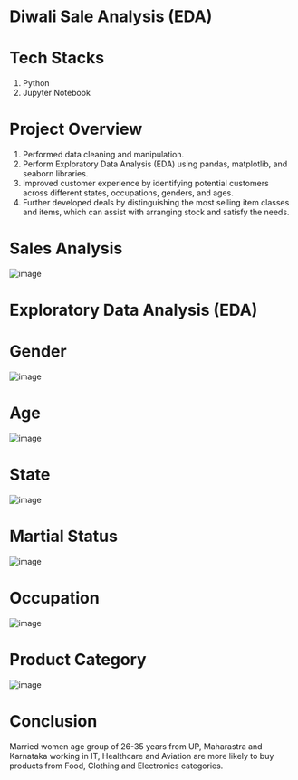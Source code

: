 # Diwali Sale Analysis (EDA)

# Tech Stacks
1. Python
2. Jupyter Notebook

# Project Overview
1.	Performed data cleaning and manipulation.
2.	Perform Exploratory Data Analysis (EDA) using pandas, matplotlib, and seaborn libraries.
3.	Improved customer experience by identifying potential customers across different states, occupations, genders, and ages.
4.	Further developed deals by distinguishing the most selling item classes and items, which can assist with arranging stock and satisfy the needs.

# Sales Analysis
![image](https://github.com/user-attachments/assets/42467600-f54e-4877-bfac-f69bd7f19052)

# Exploratory Data Analysis (EDA)
# Gender
![image](https://github.com/user-attachments/assets/3443644d-f447-43fe-be39-b6b7492a66fc)

# Age 
![image](https://github.com/user-attachments/assets/013d7d7b-c83f-4895-b894-3cdb8af2e46b)

# State
![image](https://github.com/user-attachments/assets/8409104a-7330-4283-baf8-a070abed1b08)

# Martial Status
![image](https://github.com/user-attachments/assets/4a07c375-b3b7-4211-8596-ebfba9960736)

# Occupation
![image](https://github.com/user-attachments/assets/ac7a9680-64d1-44f4-9bdf-135376b06594)

# Product Category
![image](https://github.com/user-attachments/assets/8e363807-12e7-487d-8d19-5261ce5ee2a0)

# Conclusion
Married women age group of 26-35 years from UP, Maharastra and Karnataka working in IT, Healthcare and Aviation are more likely to buy products from Food, Clothing and Electronics categories.






